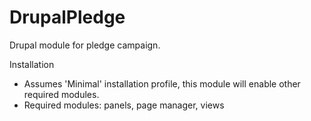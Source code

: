 DrupalPledge
============

Drupal module for pledge campaign.


Installation
* Assumes 'Minimal' installation profile, this module will enable other required modules.
* Required modules: panels, page manager, views
